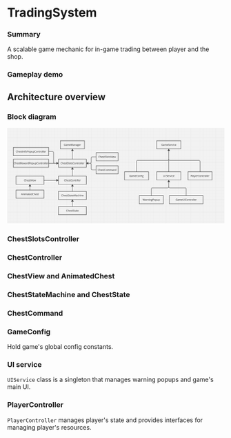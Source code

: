 # TradingSystem
### Summary
A scalable game mechanic for in-game trading between player and the shop. 

### Gameplay demo


## Architecture overview
### Block diagram
![Block diagram](./classDiagram/classDiagram.png)

### ChestSlotsController

### ChestController


### ChestView and AnimatedChest

### ChestStateMachine and ChestState 

### ChestCommand

### GameConfig
Hold game's global config constants.

### UI service
`UIService` class is a singleton that manages warning popups and game's main UI.

### PlayerController
`PlayerController` manages player's state and provides interfaces for managing player's resources.
